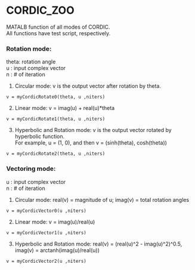 # CORDIC_ZOO
MATALB function of all modes of CORDIC.  
All functions have test script, respectively.

### Rotation mode:
theta: rotation angle  
u    : input complex vector  
n    : # of iteration

1. Circular mode: v is the output vector after rotation by theta.
```
v = myCordicRotate0(theta, u ,niters)
```

2. Linear mode: v = imag(u) + real(u)*theta
```
v = myCordicRotate1(theta, u ,niters)
```

3. Hyperbolic and Rotation mode: v is the output vector rotated by hyperbolic function.  
For example, u = (1, 0), and then v = (sinh(theta), cosh(theta))
```
v = myCordicRotate2(theta, u ,niters)
```

### Vectoring mode:
u    : input complex vector  
n    : # of iteration  

1. Circular mode: real(v) = magnitude of u; imag(v) = total rotation angles
```
v = myCordicVector0(u ,niters)
```

2. Linear mode: v = imag(u)/real(u)
```
v = myCordicVector1(u ,niters)
```

3. Hyperbolic and Rotation mode: real(v) = (real(u)^2 - imag(u)^2)^0.5, imag(v) = arctanh(imag(u)/real(u))
```
v = myCordicVector2(u ,niters)
```
